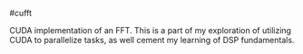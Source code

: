 #cufft

CUDA implementation of an FFT. This is a part of my exploration of utilizing CUDA to parallelize tasks, as well cement my learning of DSP fundamentals.

